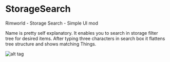 # StorageSearch
Rimworld - Storage Search - Simple UI mod

Name is pretty self explanatory. It enables you to search in storage filter tree for desired items. 
After typing three characters in search box it flattens tree structure and shows matching Things.

![alt tag](https://raw.githubusercontent.com/meonester/StorageSearch/master/preview.png)
